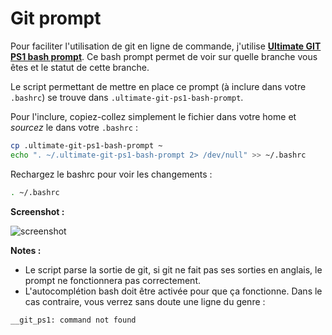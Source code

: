 # Git prompt

Pour faciliter l'utilisation de git en ligne de commande, j'utilise __[Ultimate GIT PS1 bash prompt](http://mediadoneright.com/content/ultimate-git-ps1-bash-prompt)__.
Ce bash prompt permet de voir sur quelle branche vous êtes et le statut de cette branche.

Le script permettant de mettre en place ce prompt (à inclure dans votre `.bashrc`) se trouve dans `.ultimate-git-ps1-bash-prompt`.

Pour l'inclure, copiez-collez simplement le fichier dans votre home et *sourcez* le dans votre `.bashrc` :

```bash
cp .ultimate-git-ps1-bash-prompt ~
echo ". ~/.ultimate-git-ps1-bash-prompt 2> /dev/null" >> ~/.bashrc
```

Rechargez le bashrc pour voir les changements :

```bash
. ~/.bashrc
```

__Screenshot :__

![screenshot](http://mediadoneright.com/sites/mediadoneright.com/files/manual/GIT_PS1_CUSTOMIZATION.png)

__Notes :__

- Le script parse la sortie de git, si git ne fait pas ses sorties en anglais, le prompt ne fonctionnera pas correctement.
- L'autocomplétion bash doit être activée pour que ça fonctionne. Dans le cas contraire, vous verrez sans doute une ligne du genre :


```
__git_ps1: command not found
```

